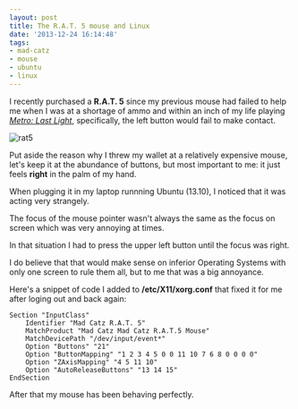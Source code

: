 ```yaml
---
layout: post
title: The R.A.T. 5 mouse and Linux
date: '2013-12-24 16:14:48'
tags:
- mad-catz
- mouse
- ubuntu
- linux
---
```


I recently purchased a **R.A.T. 5** since my previous mouse had failed to help me when I was at a shortage of ammo and within an inch of my life playing [_Metro: Last Light_](http://enterthemetro.com/), specifically, the left button would fail to make contact.

![rat5](/content/images/2013/Dec/SAITEKR_A_T5.jpg)

Put aside the reason why I threw my wallet at a relatively expensive mouse, let's keep it at the abundance of buttons, but most important to me: it just feels **right** in the palm of my hand.

When plugging it in my laptop runnning Ubuntu (13.10), I noticed that it was acting very strangely.

The focus of the mouse pointer wasn't always the same as the focus on screen which was very annoying at times.

In that situation I had to press the upper left button until the focus was right.

I do believe that that would make sense on inferior Operating Systems with only one screen to rule them all, but to me that was a big annoyance.

Here's a snippet of code I added to **/etc/X11/xorg.conf** that fixed it for me after loging out and back again:

	Section "InputClass"
		Identifier "Mad Catz R.A.T. 5"
		MatchProduct "Mad Catz Mad Catz R.A.T.5 Mouse"
		MatchDevicePath "/dev/input/event*"
		Option "Buttons" "21"
		Option "ButtonMapping" "1 2 3 4 5 0 0 11 10 7 6 8 0 0 0 0"
		Option "ZAxisMapping" "4 5 11 10"
		Option "AutoReleaseButtons" "13 14 15"
	EndSection


After that my mouse has been behaving perfectly.